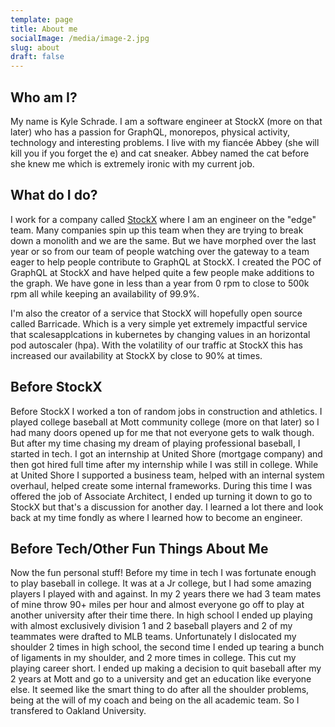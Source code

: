 ```yaml
---
template: page
title: About me
socialImage: /media/image-2.jpg
slug: about
draft: false
---
```

## Who am I?

My name is Kyle Schrade. I am a software engineer at StockX (more on that later) who has a passion for GraphQL, monorepos, physical activity, technology and interesting problems. I live with my fiancée Abbey (she will kill you if you forget the e) and cat sneaker. Abbey named the cat before she knew me which is extremely ironic with my current job.

## What do I do?

I work for a company called [StockX](https://stockx.com/) where I am an engineer on the "edge" team. Many companies spin up this team when they are trying to break down a monolith and we are the same. But we have morphed over the last year or so from our team of people watching over the gateway to a team eager to help people contribute to GraphQL at StockX. I created the POC of GraphQL at StockX and have helped quite a few people make additions to the graph. We have gone in less than a year from 0 rpm to close to 500k rpm all while keeping an availability of 99.9%.

I'm also the creator of a service that StockX will hopefully open source called Barricade. Which is a very simple yet extremely impactful service that scalesapplcations in kubernetes by changing values in an horizontal pod autoscaler (hpa). With the volatility of our traffic at StockX this has increased our availability at StockX by close to 90% at times.

## Before StockX

Before StockX I worked a ton of random jobs in construction and athletics. I played college baseball at Mott community college (more on that later) so I had many doors opened up for me that not everyone gets to walk though. But after my time chasing my dream of playing professional baseball, I started in tech. I got an internship at United Shore (mortgage company) and then got hired full time after my internship while I was still in college. While at United Shore I supported a business team, helped with an internal system overhaul, helped create some internal frameworks. During this time I was offered the job of Associate Architect, I ended up turning it down to go to StockX but that's a discussion for another day. I learned a lot there and look back at my time fondly as where I learned how to become an engineer.

## Before Tech/Other Fun Things About Me

Now the fun personal stuff! Before my time in tech I was fortunate enough to play baseball in college. It was at a Jr college, but I had some amazing players I played with and against. In my 2 years there we had 3 team mates of mine throw 90+ miles per hour and almost everyone go off to play at another university after their time there. In high school I ended up playing with almost exclusively division 1 and 2 baseball players and 2 of my teammates were drafted to MLB teams. Unfortunately I dislocated my shoulder 2 times in high school, the second time I ended up tearing a bunch of ligaments in my shoulder, and 2 more times in college. This cut my playing career short. I ended up making a decision to quit baseball after my 2 years at Mott and go to a university and get an education like everyone else. It seemed like the smart thing to do after all the shoulder problems, being at the will of my coach and being on the all academic team. So I transfered to Oakland University.